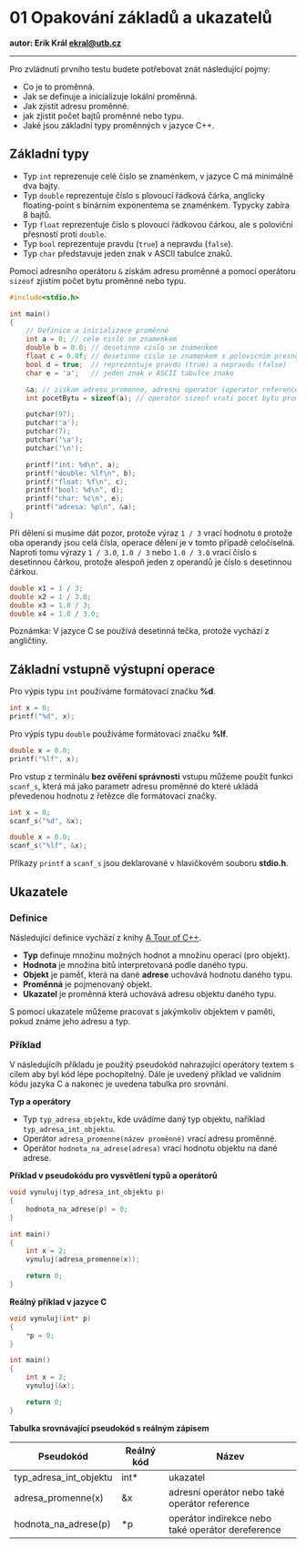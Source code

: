 # 01 Opakování základů a ukazatelů
**autor: Erik Král ekral@utb.cz**

---

Pro zvládnutí prvního testu budete potřebovat znát následující pojmy:

- Co je to proměnná.
- Jak se definuje a inicializuje lokální proměnná.
- Jak zjistit adresu proměnné.
- jak zjistit počet bajtů proměnné nebo typu.
- Jaké jsou základní typy proměnných v jazyce C++.



## Základní typy 

- Typ `int` reprezenuje celé číslo se znaménkem, v jazyce C má minimálně dva bajty.
- Typ `double` reprezentuje číslo s plovoucí řádková čárka, anglicky floating-point s binárním exponentema se znaménkem. Typycky zabíra 8 bajtů.
- Typ `float` reprezentuje číslo s plovoucí řádkovou čárkou, ale s poloviční přesností proti `double`.
- Typ `bool` reprezentuje pravdu (`true`) a nepravdu (`false`).
- Typ `char` představuje jeden znak v ASCII tabulce znaků.

Pomocí adresního operátoru `&` získám adresu proměnné a pomocí operátoru `sizeof` zjistím počet bytu proměnné nebo typu.

```C
#include<stdio.h>

int main()
{
	// Definice a inicializace proměnné
	int a = 0; // cele cislo se znamenkem
	double b = 0.0; // desetinne cislo se znamenkem
	float c = 0.0f; // desetinne cislo se znamenkem s polovicnim presnosti proti double
	bool d = true;  // reprezentuje pravdu (true) a nepravdu (false)
	char e = 'a';   // jeden znak v ASCII tabulce znaku

	&a; // ziskam adresu promenne, adresni operator (operator reference)
	int pocetBytu = sizeof(a); // operator sizeof vrati pocet bytu promenne nebo typu

	putchar(97);
	putchar('a');
	putchar(7);
	putchar('\a');
	putchar('\n');

	printf("int: %d\n", a);
	printf("double: %lf\n", b);
	printf("float: %f\n", c);
	printf("bool: %d\n", d);
	printf("char: %c\n", e);
	printf("adresa: %p\n", &a);
}
```
  
Při dělení si musíme dát pozor, protože výraz ```1 / 3``` vrací hodnotu ```0``` protože oba operandy jsou celá čísla, operace dělení je v tomto případě celočíselná.
Naproti tomu výrazy ```1 / 3.0```, ```1.0 / 3``` nebo ```1.0 / 3.0``` vrací číslo s desetinnou čárkou, protože alespoň jeden z operandů je číslo s desetinnou čárkou.

```c
double x1 = 1 / 3;
double x2 = 1 / 3.0;
double x3 = 1.0 / 3;
double x4 = 1.0 / 3.0;
```

Poznámka: V jazyce C se používá desetinná tečka, protože vychází z angličtiny.

## Základní vstupně výstupní operace

Pro výpis typu ```int``` používáme formátovací značku **%d**.

```c
int x = 0;
printf("%d", x);
```

Pro výpis typu ```double``` používáme formátovací značku **%lf**.

```c
double x = 0.0;
printf("%lf", x);
```

Pro vstup z terminálu **bez ověření správnosti** vstupu můžeme použít funkci ```scanf_s```, která má jako parametr adresu proměnné do které ukládá převedenou hodnotu z řetězce dle formátovací značky.

```c
int x = 0;
scanf_s("%d", &x);
```

```c
double x = 0.0;
scanf_s("%lf", &x);
```

Příkazy ```printf``` a ```scanf_s``` jsou deklarované v hlavičkovém souboru **stdio.h**.

## Ukazatele

### Definice

Následující definice vychází z knihy [A Tour of C++](https://www.stroustrup.com/tour3.html).

- **Typ** definuje množinu možných hodnot a množinu operací (pro objekt).
- **Hodnota** je množina bitů interpretovaná podle daného typu.
- **Objekt** je paměť, která na dané **adrese** uchovává hodnotu daného typu.
- **Proměnná** je pojmenovaný objekt.
- **Ukazatel** je proměnná která uchovává adresu objektu daného typu.

S pomocí ukazatele můžeme pracovat s jakýmkoliv objektem v paměti, pokud známe jeho adresu a typ.

### Příklad

V následujícíh příkladu je použitý pseudokód nahrazující operátory textem s cílem aby byl kód lépe pochopitelný. Dále je uvedený příklad ve validním kódu jazyka C a nakonec je uvedena tabulka pro srovnání.

**Typ a operátory**

- Typ ```typ_adresa_objektu```, kde uvádíme daný typ objektu, naříklad  ```typ_adresa_int_objektu```. 
- Operátor ```adresa_promenne(název proměnné)``` vrací adresu proměnné.
- Operátor ```hodnota_na_adrese(adresa)``` vrací hodnotu objektu na dané adrese.


**Příklad v pseudokódu pro vysvětlení typů a operátorů**

```c
void vynuluj(typ_adresa_int_objektu p)
{
	hodnota_na_adrese(p) = 0;
}

int main()
{
	int x = 2;
	vynuluj(adresa_promenne(x));

	return 0;
}
```

**Reálný příklad v jazyce C**

```c
void vynuluj(int* p)
{
	*p = 0;
}

int main()
{
	int x = 2;
	vynuluj(&x);

	return 0;
}
```

**Tabulka srovnávající pseudokód s reálným zápisem**

| Pseudokód | Reálný kód | Název |
|---|---|---|
| typ_adresa_int_objektu | int* | ukazatel | 
| adresa_promenne(x) | &x | adresní operátor nebo také operátor reference |
| hodnota_na_adrese(p) | *p | operátor indirekce nebo také operátor dereference | 

